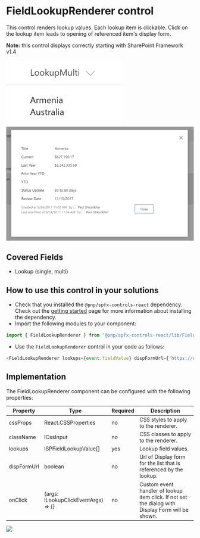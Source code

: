 # FieldLookupRenderer control

This control renders lookup values. Each lookup item is clickable. Click on the lookup item leads to opening of referenced item's display form.

**Note:** this control displays correctly starting with SharePoint Framework v1.4

![FieldLookupRenderer control output](../../assets/FieldLookupRenderer.png)
![FieldLookupRenderer dialog](../../assets/FieldLookupRendererDialog.png)

## Covered Fields
- Lookup (single, multi)

## How to use this control in your solutions

- Check that you installed the `@pnp/spfx-controls-react` dependency. Check out the [getting started](../../#getting-started) page for more information about installing the dependency.
- Import the following modules to your component:

```TypeScript
import { FieldLookupRenderer } from "@pnp/spfx-controls-react/lib/FieldLookupRenderer";
```

- Use the `FieldLookupRenderer` control in your code as follows:

```TypeScript
<FieldLookupRenderer lookups={event.fieldValue} dispFormUrl={'https://contoso.sharepoint.com/_layouts/15/listform.aspx?PageType=4&ListId={list_id}'} className={'some-class'} cssProps={{ background: '#f00' }} />
```

## Implementation

The FieldLookupRenderer component can be configured with the following properties:

| Property | Type | Required | Description |
| ---- | ---- | ---- | ---- |
| cssProps | React.CSSProperties | no | CSS styles to apply to the renderer. |
| className | ICssInput | no | CSS classes to apply to the renderer. |
| lookups | ISPFieldLookupValue[] | yes | Lookup field values. |
| dispFormUrl | boolean | no | Url of Display form for the list that is referenced by the lookup. |
| onClick | (args: ILookupClickEventArgs) => {} | no | Custom event handler of lookup item click. If not set the dialog with Display Form will be shown. |

![](https://telemetry.sharepointpnp.com/sp-dev-fx-controls-react/wiki/controls/fields/FieldLookupRenderer)

